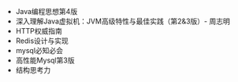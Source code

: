 
- Java编程思想第4版
- 深入理解Java虚拟机：JVM高级特性与最佳实践（第2&3版）- 周志明
- HTTP权威指南
- Redis设计与实现
- mysql必知必会
- 高性能Mysql第3版
- 结构思考力


